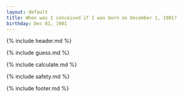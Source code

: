 ```yaml
---
layout: default
title: When was I conceived if I was born on December 1, 1901?
birthday: Dec 01, 1901
---
```


{% include header.md %}

{% include guess.md %}

{% include calculate.md %}

{% include safety.md %}

{% include footer.md %}



